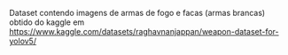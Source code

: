 Dataset contendo imagens de armas de fogo e facas (armas brancas) obtido do kaggle em https://www.kaggle.com/datasets/raghavnanjappan/weapon-dataset-for-yolov5/
